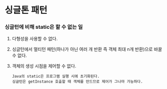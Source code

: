 # 싱글톤 패턴


### 싱글턴에 비해 static은 할 수 없는 일

 
1. 다형성을 사용할 수 없다.

2. 싱글턴에서 멀티턴 패턴(하나가 아닌 여러 개 반환 즉 객체 최대 n개 반환)으로 바꿀 수 없다.

3.  객체의 생성 시점을 제어할 수 없다.

        Java의 static은 프로그램 실행 시에 초기화된다.
        싱글턴은 getInstance 호출할 때 객체를 만드므로 제어가 그나마 가능하다.